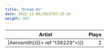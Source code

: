 ```yaml
---
title: "Dream On"
date: 2022-12-08/2022T07:15:24
weight: 347
---
```




 Artist | Plays 
----- | -----:
[Aerosmith]({{< ref "t39229">}}) | 2
